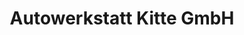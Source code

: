 ---
title: "Autowerkstatt Kitte GmbH"
url: /markersdorf/autowerkstatt-kitte-gmbh/
shop: Autowerkstatt
---